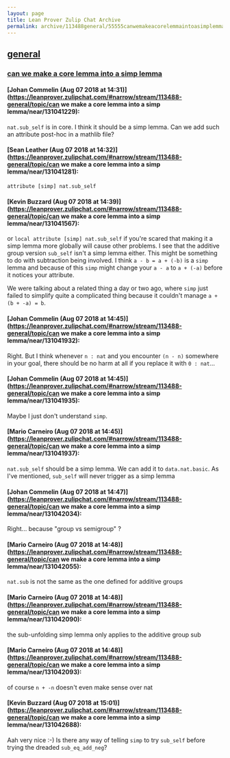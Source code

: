 ```yaml
---
layout: page
title: Lean Prover Zulip Chat Archive 
permalink: archive/113488general/55555canwemakeacorelemmaintoasimplemma.html
---
```


## [general](index.html)
### [can we make a core lemma into a simp lemma](55555canwemakeacorelemmaintoasimplemma.html)

#### [Johan Commelin (Aug 07 2018 at 14:31)](https://leanprover.zulipchat.com/#narrow/stream/113488-general/topic/can we make a core lemma into a simp lemma/near/131041229):
`nat.sub_self` is in core. I think it should be a simp lemma. Can we add such an attribute post-hoc in a mathlib file?

#### [Sean Leather (Aug 07 2018 at 14:32)](https://leanprover.zulipchat.com/#narrow/stream/113488-general/topic/can we make a core lemma into a simp lemma/near/131041281):
```lean
attribute [simp] nat.sub_self
```

#### [Kevin Buzzard (Aug 07 2018 at 14:39)](https://leanprover.zulipchat.com/#narrow/stream/113488-general/topic/can we make a core lemma into a simp lemma/near/131041567):
or `local attribute [simp] nat.sub_self` if you're scared that making it a simp lemma more globally will cause other problems. I see that the additive group version `sub_self` isn't a simp lemma either. This might be something to do with subtraction being involved. I think `a - b = a + (-b)` is a `simp` lemma and because of this `simp` might change your `a - a` to `a + (-a)` before it notices your attribute.

We were talking about a related thing a day or two ago, where `simp` just failed to simplify quite a complicated thing because it couldn't manage `a + (b + -a) = b`.

#### [Johan Commelin (Aug 07 2018 at 14:45)](https://leanprover.zulipchat.com/#narrow/stream/113488-general/topic/can we make a core lemma into a simp lemma/near/131041932):
Right. But I think whenever `n : nat` and you encounter `(n - n)` somewhere in your goal, there should be no harm at all if you replace it with `0 : nat`...

#### [Johan Commelin (Aug 07 2018 at 14:45)](https://leanprover.zulipchat.com/#narrow/stream/113488-general/topic/can we make a core lemma into a simp lemma/near/131041935):
Maybe I just don't understand `simp`.

#### [Mario Carneiro (Aug 07 2018 at 14:45)](https://leanprover.zulipchat.com/#narrow/stream/113488-general/topic/can we make a core lemma into a simp lemma/near/131041937):
`nat.sub_self` should be a simp lemma. We can add it to `data.nat.basic`. As I've mentioned, `sub_self` will never trigger as a simp lemma

#### [Johan Commelin (Aug 07 2018 at 14:47)](https://leanprover.zulipchat.com/#narrow/stream/113488-general/topic/can we make a core lemma into a simp lemma/near/131042034):
Right... because "group vs semigroup" ?

#### [Mario Carneiro (Aug 07 2018 at 14:48)](https://leanprover.zulipchat.com/#narrow/stream/113488-general/topic/can we make a core lemma into a simp lemma/near/131042055):
`nat.sub` is not the same as the one defined for additive groups

#### [Mario Carneiro (Aug 07 2018 at 14:48)](https://leanprover.zulipchat.com/#narrow/stream/113488-general/topic/can we make a core lemma into a simp lemma/near/131042090):
the sub-unfolding simp lemma only applies to the additive group sub

#### [Mario Carneiro (Aug 07 2018 at 14:48)](https://leanprover.zulipchat.com/#narrow/stream/113488-general/topic/can we make a core lemma into a simp lemma/near/131042093):
of course `n + -n` doesn't even make sense over nat

#### [Kevin Buzzard (Aug 07 2018 at 15:01)](https://leanprover.zulipchat.com/#narrow/stream/113488-general/topic/can we make a core lemma into a simp lemma/near/131042688):
Aah very nice :-) Is there any way of telling `simp` to try `sub_self` before trying the dreaded `sub_eq_add_neg`?

